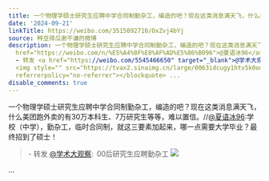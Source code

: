 ```yaml
---
title: 一个物理学硕士研究生应聘中学合同制勤杂工，编造的吧？现在这类消息满天飞，什么美团跑外卖的有30万本科生、7万研究生等等，难以置信。//@夏语冰96:学校（中学...
date: '2024-09-21'
linkTitle: https://weibo.com/3515092710/OxZvj4bYj
source: 种豆得瓜谢不谦的微博
description: 一个物理学硕士研究生应聘中学合同制勤杂工，编造的吧？现在这类消息满天飞，什么美团跑外卖的有30万本科生、7万研究生等等，难以置信。//<a
  href="https://weibo.com/n/%E5%A4%8F%E8%AF%AD%E5%86%B096">@夏语冰96</a>:学校（中学），勤杂工，临时合同制，就这三要素加起来，哪一点需要大学毕业？最终招到了硕士！<br><blockquote>
  - 转发 <a href="https://weibo.com/5545466650" target="_blank">@学术大观察</a>: 00后研究生应聘勤杂工
  <img style="" src="https://tvax2.sinaimg.cn/large/0063idcugy1htv5k0oo2mj30xj0iygor.jpg"
  referrerpolicy="no-referrer"></blockquote> ...
disable_comments: true
---
```

一个物理学硕士研究生应聘中学合同制勤杂工，编造的吧？现在这类消息满天飞，什么美团跑外卖的有30万本科生、7万研究生等等，难以置信。//<a href="https://weibo.com/n/%E5%A4%8F%E8%AF%AD%E5%86%B096">@夏语冰96</a>:学校（中学），勤杂工，临时合同制，就这三要素加起来，哪一点需要大学毕业？最终招到了硕士！<br><blockquote> - 转发 <a href="https://weibo.com/5545466650" target="_blank">@学术大观察</a>: 00后研究生应聘勤杂工 <img style="" src="https://tvax2.sinaimg.cn/large/0063idcugy1htv5k0oo2mj30xj0iygor.jpg" referrerpolicy="no-referrer"></blockquote> ...